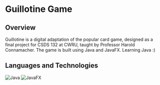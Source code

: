 # Guillotine Game

## Overview
Guillotine is a digital adaptation of the popular card game, designed as a final project for CSDS 132 at CWRU, taught by Professor Harold Connamacher. The game is built using Java and JavaFX. Learning Java :) 

## Languages and Technologies
![Java](https://img.shields.io/badge/Java-F89820?style=for-the-badge&logo=java&logoColor=white)
![JavaFX](https://img.shields.io/badge/JavaFX-8A2BE2?style=for-the-badge&logo=oracle&logoColor=white)

